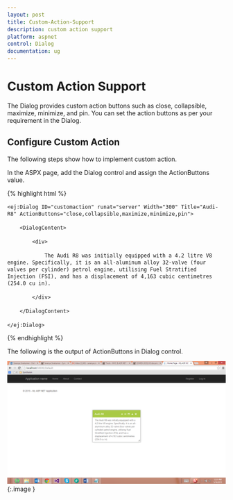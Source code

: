 ```yaml
---
layout: post
title: Custom-Action-Support
description: custom action support
platform: aspnet
control: Dialog
documentation: ug
---
```


# Custom Action Support

The Dialog provides custom action buttons such as close, collapsible, maximize, minimize, and pin. You can set the action buttons as per your requirement in the Dialog.

## Configure Custom Action

The following steps show how to implement custom action. 

In the ASPX page, add the Dialog control and assign the ActionButtons value.

{% highlight html %}



    <ej:Dialog ID="customaction" runat="server" Width="300" Title="Audi-R8" ActionButtons="close,collapsible,maximize,minimize,pin">

        <DialogContent>

            <div>

                The Audi R8 was initially equipped with a 4.2 litre V8 engine. Specifically, it is an all-aluminum alloy 32-valve (four valves per cylinder) petrol engine, utilising Fuel Stratified Injection (FSI), and has a displacement of 4,163 cubic centimetres (254.0 cu in).

            </div>

        </DialogContent>

    </ej:Dialog> 





{% endhighlight %}



The following is the output of ActionButtons in Dialog control.

![](Custom-Action-Support_images/Custom-Action-Support_img1.png)
{:.image }


